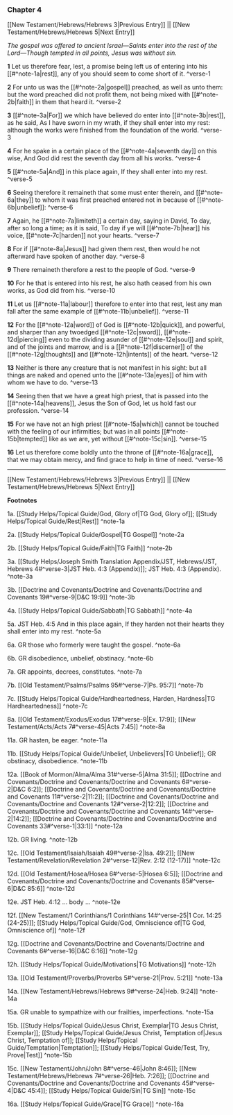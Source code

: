 ### Chapter 4

[[New Testament/Hebrews/Hebrews 3|Previous Entry]]  ||  [[New Testament/Hebrews/Hebrews 5|Next Entry]]

*The gospel was offered to ancient Israel—Saints enter into the rest of the Lord—Though tempted in all points, Jesus was without sin.*

**1**  Let us therefore fear, lest, a promise being left us of entering into his [[#^note-1a|rest]], any of you should seem to come short of it. ^verse-1

**2**  For unto us was the [[#^note-2a|gospel]] preached, as well as unto them: but the word preached did not profit them, not being mixed with [[#^note-2b|faith]] in them that heard it. ^verse-2

**3**  [[#^note-3a|For]] we which have believed do enter into [[#^note-3b|rest]], as he said, As I have sworn in my wrath, if they shall enter into my rest: although the works were finished from the foundation of the world. ^verse-3

**4**  For he spake in a certain place of the [[#^note-4a|seventh day]] on this wise, And God did rest the seventh day from all his works. ^verse-4

**5**  [[#^note-5a|And]] in this place again, If they shall enter into my rest. ^verse-5

**6**  Seeing therefore it remaineth that some must enter therein, and [[#^note-6a|they]] to whom it was first preached entered not in because of [[#^note-6b|unbelief]]: ^verse-6

**7**  Again, he [[#^note-7a|limiteth]] a certain day, saying in David, To day, after so long a time; as it is said, To day if ye will [[#^note-7b|hear]] his voice, [[#^note-7c|harden]] not your hearts. ^verse-7

**8**  For if [[#^note-8a|Jesus]] had given them rest, then would he not afterward have spoken of another day. ^verse-8

**9**  There remaineth therefore a rest to the people of God. ^verse-9

**10**  For he that is entered into his rest, he also hath ceased from his own works, as God did from his. ^verse-10

**11**  Let us [[#^note-11a|labour]] therefore to enter into that rest, lest any man fall after the same example of [[#^note-11b|unbelief]]. ^verse-11

**12**  For the [[#^note-12a|word]] of God is [[#^note-12b|quick]], and powerful, and sharper than any twoedged [[#^note-12c|sword]], [[#^note-12d|piercing]] even to the dividing asunder of [[#^note-12e|soul]] and spirit, and of the joints and marrow, and is a [[#^note-12f|discerner]] of the [[#^note-12g|thoughts]] and [[#^note-12h|intents]] of the heart. ^verse-12

**13**  Neither is there any creature that is not manifest in his sight: but all things are naked and opened unto the [[#^note-13a|eyes]] of him with whom we have to do. ^verse-13

**14**  Seeing then that we have a great high priest, that is passed into the [[#^note-14a|heavens]], Jesus the Son of God, let us hold fast our profession. ^verse-14

**15**  For we have not an high priest [[#^note-15a|which]] cannot be touched with the feeling of our infirmities; but was in all points [[#^note-15b|tempted]] like as we are, yet without [[#^note-15c|sin]]. ^verse-15

**16**  Let us therefore come boldly unto the throne of [[#^note-16a|grace]], that we may obtain mercy, and find grace to help in time of need. ^verse-16


---
[[New Testament/Hebrews/Hebrews 3|Previous Entry]]  ||  [[New Testament/Hebrews/Hebrews 5|Next Entry]]


**Footnotes**


1a. [[Study Helps/Topical Guide/God, Glory of|TG God, Glory of]]; [[Study Helps/Topical Guide/Rest|Rest]] ^note-1a

2a. [[Study Helps/Topical Guide/Gospel|TG Gospel]] ^note-2a

2b. [[Study Helps/Topical Guide/Faith|TG Faith]] ^note-2b

3a. [[Study Helps/Joseph Smith Translation Appendix/JST, Hebrews/JST, Hebrews 4#^verse-3|JST Heb. 4:3 (Appendix)]]; JST Heb. 4:3 (Appendix). ^note-3a

3b. [[Doctrine and Covenants/Doctrine and Covenants/Doctrine and Covenants 19#^verse-9|D&C 19:9]] ^note-3b

4a. [[Study Helps/Topical Guide/Sabbath|TG Sabbath]] ^note-4a

5a. JST Heb. 4:5 And in this place again, If they harden not their hearts they shall enter into my rest. ^note-5a

6a. GR those who formerly were taught the gospel. ^note-6a

6b. GR disobedience, unbelief, obstinacy. ^note-6b

7a. GR appoints, decrees, constitutes. ^note-7a

7b. [[Old Testament/Psalms/Psalms 95#^verse-7|Ps. 95:7]] ^note-7b

7c. [[Study Helps/Topical Guide/Hardheartedness, Harden, Hardness|TG Hardheartedness]] ^note-7c

8a. [[Old Testament/Exodus/Exodus 17#^verse-9|Ex. 17:9]]; [[New Testament/Acts/Acts 7#^verse-45|Acts 7:45]] ^note-8a

11a. GR hasten, be eager. ^note-11a

11b. [[Study Helps/Topical Guide/Unbelief, Unbelievers|TG Unbelief]]; GR obstinacy, disobedience.  ^note-11b

12a. [[Book of Mormon/Alma/Alma 31#^verse-5|Alma 31:5]]; [[Doctrine and Covenants/Doctrine and Covenants/Doctrine and Covenants 6#^verse-2|D&C 6:2]]; [[Doctrine and Covenants/Doctrine and Covenants/Doctrine and Covenants 11#^verse-2|11:2]]; [[Doctrine and Covenants/Doctrine and Covenants/Doctrine and Covenants 12#^verse-2|12:2]]; [[Doctrine and Covenants/Doctrine and Covenants/Doctrine and Covenants 14#^verse-2|14:2]]; [[Doctrine and Covenants/Doctrine and Covenants/Doctrine and Covenants 33#^verse-1|33:1]] ^note-12a

12b. GR living. ^note-12b

12c. [[Old Testament/Isaiah/Isaiah 49#^verse-2|Isa. 49:2]]; [[New Testament/Revelation/Revelation 2#^verse-12|Rev. 2:12 (12-17)]] ^note-12c

12d. [[Old Testament/Hosea/Hosea 6#^verse-5|Hosea 6:5]]; [[Doctrine and Covenants/Doctrine and Covenants/Doctrine and Covenants 85#^verse-6|D&C 85:6]] ^note-12d

12e. JST Heb. 4:12 ... body ... ^note-12e

12f. [[New Testament/1 Corinthians/1 Corinthians 14#^verse-25|1 Cor. 14:25 (24-25)]]; [[Study Helps/Topical Guide/God, Omniscience of|TG God, Omniscience of]] ^note-12f

12g. [[Doctrine and Covenants/Doctrine and Covenants/Doctrine and Covenants 6#^verse-16|D&C 6:16]] ^note-12g

12h. [[Study Helps/Topical Guide/Motivations|TG Motivations]] ^note-12h

13a. [[Old Testament/Proverbs/Proverbs 5#^verse-21|Prov. 5:21]] ^note-13a

14a. [[New Testament/Hebrews/Hebrews 9#^verse-24|Heb. 9:24]] ^note-14a

15a. GR unable to sympathize with our frailties, imperfections. ^note-15a

15b. [[Study Helps/Topical Guide/Jesus Christ, Exemplar|TG Jesus Christ, Exemplar]]; [[Study Helps/Topical Guide/Jesus Christ, Temptation of|Jesus Christ, Temptation of]]; [[Study Helps/Topical Guide/Temptation|Temptation]]; [[Study Helps/Topical Guide/Test, Try, Prove|Test]] ^note-15b

15c. [[New Testament/John/John 8#^verse-46|John 8:46]]; [[New Testament/Hebrews/Hebrews 7#^verse-26|Heb. 7:26]]; [[Doctrine and Covenants/Doctrine and Covenants/Doctrine and Covenants 45#^verse-4|D&C 45:4]]; [[Study Helps/Topical Guide/Sin|TG Sin]] ^note-15c

16a. [[Study Helps/Topical Guide/Grace|TG Grace]] ^note-16a
